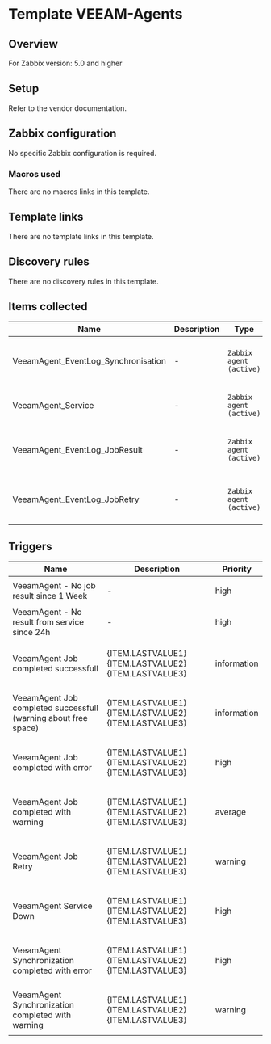 # Template VEEAM-Agents

## Overview

For Zabbix version: 5.0 and higher

## Setup

Refer to the vendor documentation.

## Zabbix configuration

No specific Zabbix configuration is required.

### Macros used

There are no macros links in this template.

## Template links

There are no template links in this template.

## Discovery rules

There are no discovery rules in this template.

## Items collected

|Name|Description|Type|Key and additional info|
|----|-----------|----|----|
|VeeamAgent_EventLog_Synchronisation|<p>-</p>|`Zabbix agent (active)`|eventlog[Veeam Agent,,,Veeam Agent,195,,skip]<p>Update: 5m</p>|
|VeeamAgent_Service|<p>-</p>|`Zabbix agent (active)`|service.info[VeeamEndpointBackupSvc]<p>Update: 5m</p>|
|VeeamAgent_EventLog_JobResult|<p>-</p>|`Zabbix agent (active)`|eventlog[Veeam Agent,,,Veeam Agent,190,,skip]<p>Update: 5m</p>|
|VeeamAgent_EventLog_JobRetry|<p>-</p>|`Zabbix agent (active)`|eventlog[Veeam Agent,,,Veeam Agent,191,,skip]<p>Update: 5m</p>|
## Triggers

|Name|Description|Priority|
|----|-----------|----|
|VeeamAgent - No job result since 1 Week|<p>-</p>|high|
|VeeamAgent - No result from service since 24h|<p>-</p>|high|
|VeeamAgent Job completed successfull|<p>{ITEM.LASTVALUE1} {ITEM.LASTVALUE2} {ITEM.LASTVALUE3}</p>|information|
|VeeamAgent Job completed successfull  (warning about free space)|<p>{ITEM.LASTVALUE1} {ITEM.LASTVALUE2} {ITEM.LASTVALUE3}</p>|information|
|VeeamAgent Job completed with error|<p>{ITEM.LASTVALUE1} {ITEM.LASTVALUE2} {ITEM.LASTVALUE3}</p>|high|
|VeeamAgent Job completed with warning|<p>{ITEM.LASTVALUE1} {ITEM.LASTVALUE2} {ITEM.LASTVALUE3}</p>|average|
|VeeamAgent Job Retry|<p>{ITEM.LASTVALUE1} {ITEM.LASTVALUE2} {ITEM.LASTVALUE3}</p>|warning|
|VeeamAgent Service Down|<p>{ITEM.LASTVALUE1} {ITEM.LASTVALUE2} {ITEM.LASTVALUE3}</p>|high|
|VeeamAgent Synchronization completed with error|<p>{ITEM.LASTVALUE1} {ITEM.LASTVALUE2} {ITEM.LASTVALUE3}</p>|high|
|VeeamAgent Synchronization completed with warning|<p>{ITEM.LASTVALUE1} {ITEM.LASTVALUE2} {ITEM.LASTVALUE3}</p>|warning|
